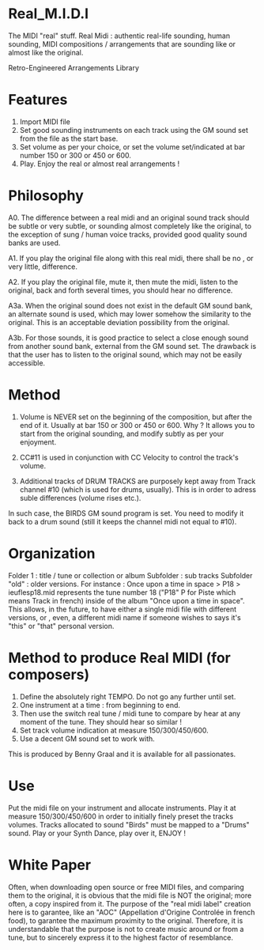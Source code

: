 # Real_M.I.D.I

The MIDI "real" stuff.
Real Midi : authentic real-life sounding, human sounding, MIDI compositions / arrangements that are sounding like or almost like the original.

Retro-Engineered Arrangements Library

# Features

1. Import MIDI file
2. Set good sounding instruments on each track using the GM sound set from the file as the start base.
3. Set volume as per your choice, or set the volume set/indicated at bar number 150 or 300 or 450 or 600.
4. Play. Enjoy the real or almost real arrangements !
   
 # Philosophy

A0. The difference between a real midi and an original sound track should be subtle or very subtle, or sounding almost completely like the original, to the exception of sung / human voice tracks, provided good quality sound banks are used.

A1. If you play the original file along with this real midi, there shall be no , or very little, difference. 

A2. If you play the original file, mute it, then mute the midi, listen to the original, back and forth several times, you should hear no difference. 

A3a. When the original sound does not exist in the default GM sound bank, an alternate sound is used, which may lower somehow the similarity to the original. This is an acceptable deviation possibility from the original.

A3b. For those sounds, it is good practice to select a close enough sound from another sound bank, external from the GM sound set. 
The drawback is that the user has to listen to the original sound, which may not be easily accessible.

# Method

1. Volume is NEVER set on the beginning of the composition, but after the end of it. Usually at bar 150 or 300 or 450 or 600. 
Why ? 
It allows you to start from the original sounding, and modify subtly as per your enjoyment.

2. CC#11 is used in conjunction with CC Velocity to control the track's volume.

3. Additional tracks of DRUM TRACKS are purposely kept away from Track channel #10 (which is used for drums, usually). This is in order to adress suble differences (volume rises etc.).

In such case, the BIRDS GM sound program is set. You need to modify it back to a drum sound (still it keeps the channel midi not equal to #10).

# Organization

Folder 1 : title / tune or collection or album
Subfolder : sub tracks 
Subfolder "old" : older versions.
For instance :
Once upon a time in space > P18 > ieuflesp18.mid represents the tune number 18 ("P18" P for Piste which means Track in french) inside of the album "Once upon a time in space".
This allows, in the future, to have either a single midi file with different versions, or , even, a different midi name if someone wishes to says it's "this" or "that" personal version.

# Method to produce Real MIDI (for composers)

1. Define the absolutely right TEMPO. Do not go any further until set.
2. One instrument at a time : from beginning to end.
3. Then use the switch real tune / midi tune to compare by hear at any moment of the tune. They should hear so similar !
4. Set track volume indication at measure 150/300/450/600.
5. Use a decent GM sound set to work with.

This is produced by Benny Graal and it is available for all passionates.

# Use

Put the midi file on your instrument and allocate instruments. Play it at measure 150/300/450/600 in order to initially finely preset the tracks volumes.
Tracks allocated to sound "Birds" must be mapped to a "Drums" sound. 
Play or your Synth
Dance, play over it, ENJOY !

# White Paper

Often, when downloading open source or free MIDI files, and comparing them to the original, it is obvious that the midi file is NOT the original; more often, a copy inspired from it. The purpose of the "real midi label" creation here is to garantee, like an "AOC" (Appellation d'Origine Controlée in french food), to garantee the maximum proximity to the original.
Therefore, it is understandable that the purpose is not to create music around or from a tune, but to sincerely express it to the highest factor of resemblance.

 
